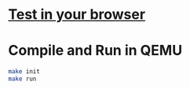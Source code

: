 # [Test in your browser](https://505e06b2.github.io/__farOut-OS/)

# Compile and Run in QEMU
```bash
make init
make run
```
